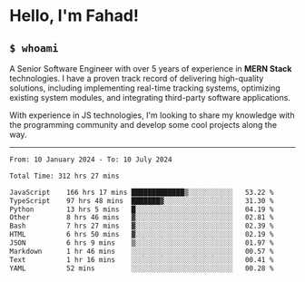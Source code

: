 <h1>Hello, I'm Fahad!</h1>

<h2><code>$ whoami</code></h2>

A Senior Software Engineer with over 5 years of experience in **MERN Stack** technologies. I have a proven track record of delivering high-quality solutions, including implementing real-time tracking systems, optimizing existing system modules, and integrating third-party software applications.

With experience in JS technologies, I'm looking to share my knowledge with the programming community and develop some cool projects along the way.

---

<!--START_SECTION:waka-->

```txt
From: 10 January 2024 - To: 10 July 2024

Total Time: 312 hrs 27 mins

JavaScript    166 hrs 17 mins █████████████▒░░░░░░░░░░░   53.22 %
TypeScript    97 hrs 48 mins  ███████▓░░░░░░░░░░░░░░░░░   31.30 %
Python        13 hrs 5 mins   █░░░░░░░░░░░░░░░░░░░░░░░░   04.19 %
Other         8 hrs 46 mins   ▓░░░░░░░░░░░░░░░░░░░░░░░░   02.81 %
Bash          7 hrs 27 mins   ▓░░░░░░░░░░░░░░░░░░░░░░░░   02.39 %
HTML          6 hrs 50 mins   ▓░░░░░░░░░░░░░░░░░░░░░░░░   02.19 %
JSON          6 hrs 9 mins    ▒░░░░░░░░░░░░░░░░░░░░░░░░   01.97 %
Markdown      1 hr 46 mins    ░░░░░░░░░░░░░░░░░░░░░░░░░   00.57 %
Text          1 hr 16 mins    ░░░░░░░░░░░░░░░░░░░░░░░░░   00.41 %
YAML          52 mins         ░░░░░░░░░░░░░░░░░░░░░░░░░   00.28 %
```

<!--END_SECTION:waka-->

<!--
**heyFahad/heyFahad** is a ✨ _special_ ✨ repository because its `README.md` (this file) appears on your GitHub profile.

Here are some ideas to get you started:

- 🔭 I’m currently working on ...
- 🌱 I’m currently learning ...
- 👯 I’m looking to collaborate on ...
- 🤔 I’m looking for help with ...
- 💬 Ask me about ...
- 📫 How to reach me: ...
- 😄 Pronouns: ...
- ⚡ Fun fact: ...
-->
